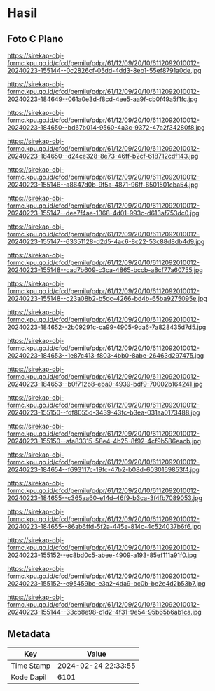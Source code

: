 # Hasil

## Foto C Plano

https://sirekap-obj-formc.kpu.go.id/cfcd/pemilu/pdpr/61/12/09/20/10/6112092010012-20240223-155144--0c2826cf-05dd-4dd3-8eb1-55ef8791a0de.jpg

https://sirekap-obj-formc.kpu.go.id/cfcd/pemilu/pdpr/61/12/09/20/10/6112092010012-20240223-184649--061a0e3d-f8cd-4ee5-aa9f-cb0f49a5f1fc.jpg

https://sirekap-obj-formc.kpu.go.id/cfcd/pemilu/pdpr/61/12/09/20/10/6112092010012-20240223-184650--bd67b014-9560-4a3c-9372-47a2f34280f8.jpg

https://sirekap-obj-formc.kpu.go.id/cfcd/pemilu/pdpr/61/12/09/20/10/6112092010012-20240223-184650--d24ce328-8e73-46ff-b2cf-618712cdf143.jpg

https://sirekap-obj-formc.kpu.go.id/cfcd/pemilu/pdpr/61/12/09/20/10/6112092010012-20240223-155146--a8647d0b-9f5a-4871-96ff-6501501cba54.jpg

https://sirekap-obj-formc.kpu.go.id/cfcd/pemilu/pdpr/61/12/09/20/10/6112092010012-20240223-155147--dee7f4ae-1368-4d01-993c-d613af753dc0.jpg

https://sirekap-obj-formc.kpu.go.id/cfcd/pemilu/pdpr/61/12/09/20/10/6112092010012-20240223-155147--63351128-d2d5-4ac6-8c22-53c88d8db4d9.jpg

https://sirekap-obj-formc.kpu.go.id/cfcd/pemilu/pdpr/61/12/09/20/10/6112092010012-20240223-155148--cad7b609-c3ca-4865-bccb-a8cf77a60755.jpg

https://sirekap-obj-formc.kpu.go.id/cfcd/pemilu/pdpr/61/12/09/20/10/6112092010012-20240223-155148--c23a08b2-b5dc-4266-bd4b-65ba9275095e.jpg

https://sirekap-obj-formc.kpu.go.id/cfcd/pemilu/pdpr/61/12/09/20/10/6112092010012-20240223-184652--2b09291c-ca99-4905-9da6-7a828435d7d5.jpg

https://sirekap-obj-formc.kpu.go.id/cfcd/pemilu/pdpr/61/12/09/20/10/6112092010012-20240223-184653--1e87c413-f803-4bb0-8abe-26463d297475.jpg

https://sirekap-obj-formc.kpu.go.id/cfcd/pemilu/pdpr/61/12/09/20/10/6112092010012-20240223-184653--b0f712b8-eba0-4939-bdf9-70002b164241.jpg

https://sirekap-obj-formc.kpu.go.id/cfcd/pemilu/pdpr/61/12/09/20/10/6112092010012-20240223-155150--fdf8055d-3439-43fc-b3ea-031aa0173488.jpg

https://sirekap-obj-formc.kpu.go.id/cfcd/pemilu/pdpr/61/12/09/20/10/6112092010012-20240223-155150--afa83315-58e4-4b25-8f92-4cf9b586eacb.jpg

https://sirekap-obj-formc.kpu.go.id/cfcd/pemilu/pdpr/61/12/09/20/10/6112092010012-20240223-184654--f693117c-19fc-47b2-b08d-6030169853f4.jpg

https://sirekap-obj-formc.kpu.go.id/cfcd/pemilu/pdpr/61/12/09/20/10/6112092010012-20240223-184655--c365aa60-e14d-46f9-b3ca-3f4fb7089053.jpg

https://sirekap-obj-formc.kpu.go.id/cfcd/pemilu/pdpr/61/12/09/20/10/6112092010012-20240223-184655--86ab6ffd-5f2a-445e-814c-4c524037b6f6.jpg

https://sirekap-obj-formc.kpu.go.id/cfcd/pemilu/pdpr/61/12/09/20/10/6112092010012-20240223-155152--ec8bd0c5-abee-4909-a193-85ef111a91f0.jpg

https://sirekap-obj-formc.kpu.go.id/cfcd/pemilu/pdpr/61/12/09/20/10/6112092010012-20240223-155152--e95459bc-e3a2-4da9-bc0b-be2e4d2b53b7.jpg

https://sirekap-obj-formc.kpu.go.id/cfcd/pemilu/pdpr/61/12/09/20/10/6112092010012-20240223-155144--33cb8e98-c1d2-4f31-9e54-95b65b6ab1ca.jpg


## Metadata

| Key        | Value               |
| ---------- | ------------------- |
| Time Stamp | 2024-02-24 22:33:55 |
| Kode Dapil | 6101                |



